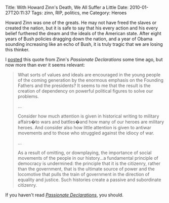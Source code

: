 Title: With Howard Zinn's Death, We All Suffer a Little
Date: 2010-01-27T20:11:37
Tags: zinn, RIP, politics, me
Category: Heroes

Howard Zinn was one of the greats. He may not have freed the slaves or created the nation, but it is safe to say that his every action and his every belief furthered the dream and the ideals of the American state. After eight years of Bush policies dragging down the nation, and a year of Obama sounding increasing like an echo of Bush, it is truly tragic that we are losing this thinker. 

I <a href="http://michaeljaylissner.com/blog/howard-zinn-the-use-and-abuse-of-history">posted</a> this quote from Zinn's <i>Passionate Declarations</i> some time ago, but now more than ever it seems relevant:<blockquote>What sorts of values and ideals are encouraged in the young people of the coming generation by the enormous emphasis on the Founding Fathers and the presidents? It seems to me that the result is the creation of dependency on powerful political figures to solve our problems.

...

Consider how much attention is given in historical writing to military affairs�to wars and battles�and how many of our heroes are military heroes. And consider also how little attention is given to antiwar movements and to those who struggled against the idiocy of war.

...

As a result of omitting, or downplaying, the importance of social movements of the people in our history...a fundamental principle of democracy is undermined: the principle that it is the citizenry, rather than the government, that is the ultimate source of power and the locomotive that pulls the train of government in the direction of equality and justice. Such histories create a passive and subordinate citizenry.</blockquote>If you haven't read <i><a href="http://www.amazon.com/exec/obidos/ASIN/0060557672/simiansbooksonli" target="_blank">Passionate Declarations</a></i>, you should.
